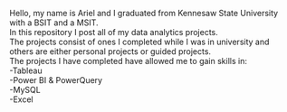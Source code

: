 Hello, my name is Ariel and I graduated from Kennesaw State University with a BSIT and a MSIT.
<br>In this repository I post all of my data analytics projects. 
<br>The projects consist of ones I completed while I was in university and others are either personal projects or guided projects.
<br>The projects I have completed have allowed me to gain skills in:
<br>  -Tableau
<br>  -Power BI & PowerQuery
<br>  -MySQL
<br>  -Excel
